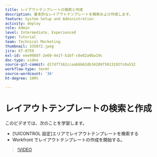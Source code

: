 ```yaml
---
title: レイアウトテンプレートの検索と作成
description: 基本的なレイアウトテンプレートを検索および作成します。
feature: System Setup and Administration
activity: deploy
role: Admin
level: Intermediate, Experienced
type: Tutorial
team: Technical Marketing
thumbnail: 335072.jpeg
jira: KT-8759
exl-id: eee9988f-2e60-4e1f-b1bf-c6e82a9ba19c
doc-type: video
source-git-commit: d17df7162ccaab6b62db34209f50131927c0a532
workflow-type: tm+mt
source-wordcount: '36'
ht-degree: 100%

---
```


# レイアウトテンプレートの検索と作成

このビデオでは、次のことを学習します。

* [!UICONTROL 設定]エリアでレイアウトテンプレートを検索する
* Workfront でレイアウトテンプレートの作成を開始する。

>[!VIDEO](https://video.tv.adobe.com/v/335072/?quality=12&learn=on&enablevpops)
